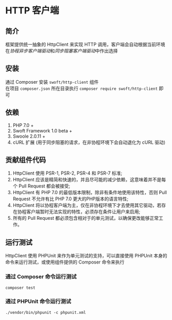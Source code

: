 # HTTP 客户端

## 简介
框架提供统一抽象的 HttpClient 来实现 HTTP 调用，客户端会自动根据当前环境在*协程异步客户端驱动*和*同步阻塞客户端驱动*中作出选择

## 安装
通过 Composer 安装 `swoft/http-client` 组件  
在项目 `composer.json` 所在目录执行 `composer require swoft/http-client` 即可

## 依赖
1. PHP 7.0 + 
2. Swoft Framework 1.0 beta +
3. Swoole 2.0.11 +
4. cURL 扩展 (用于同步阻塞的请求，在非协程环境下会自动退化为 cURL 驱动)

## 贡献组件代码

1. HttpClient 使用 PSR-1, PSR-2, PSR-4 和 PSR-7 标准;  
2. HttpClient 应该是精简和快速的，并且尽可能的减少依赖，这意味着并不是每个 Pull Request 都会被接受;  
3. HttpClient 有 PHP 7.0 的最低版本限制，除非有条件地使用该特性，否则 Pull Request 不允许有比 PHP 7.0 更大的PHP版本的语言特性;  
4. HttpClient 将以协程客户端为主，仅在非协程环境下才去使用其它驱动，若存在协程客户端暂时无法实现的特性，必须存在条件让用户来启用;  
5. 所有的 Pull Request 都必须包含相对于的单元测试，以确保更改能够正常工作。  

## 运行测试

HttpClient 使用 PHPUnit 来作为单元测试的支持，可以直接使用 PHPUnit 本身的命令来运行测试，或使用组件提供的 Composer 命令来执行

### 通过 Composer 命令运行测试
`composer test`

### 通过 PHPUnit 命令运行测试
`./vendor/bin/phpunit -c phpunit.xml`
